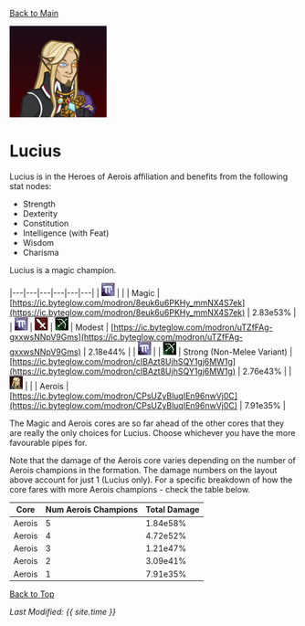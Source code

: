 [Back to Main](index.md)

![Lucius Portrait](images/portraits/lucius.png)

# Lucius

Lucius is in the Heroes of Aerois affiliation and benefits from the following stat nodes:

* Strength
* Dexterity
* Constitution
* Intelligence (with Feat)
* Wisdom
* Charisma

Lucius is a magic champion.

|---|---|---|---|---|---|
| ![Magic Icon](images/magic.png) |   |   | Magic | [https://ic.byteglow.com/modron/8euk6u6PKHy_mmNX4S7ek](https://ic.byteglow.com/modron/8euk6u6PKHy_mmNX4S7ek) | 2.83e53% |
| ![Magic Icon](images/magic.png) | ![Melee Icon](images/melee.png) | ![Ranged Icon](images/ranged.png) | Modest | [https://ic.byteglow.com/modron/uTZfFAg-gxxwsNNpV9Gms](https://ic.byteglow.com/modron/uTZfFAg-gxxwsNNpV9Gms) | 2.18e44% |
| ![Magic Icon](images/magic.png) |   | ![Ranged Icon](images/ranged.png) | Strong (Non-Melee Variant) | [https://ic.byteglow.com/modron/cIBAzt8UjhSQY1gj6MW1g](https://ic.byteglow.com/modron/cIBAzt8UjhSQY1gj6MW1g) | 2.76e43% |
| ![Lucius Icon](images/lucius.png) |   |   | Aerois | [https://ic.byteglow.com/modron/CPsUZyBluqIEn96nwVj0C](https://ic.byteglow.com/modron/CPsUZyBluqIEn96nwVj0C) | 7.91e35% |

The Magic and Aerois cores are so far ahead of the other cores that they are really the only choices for Lucius. Choose whichever you have the more favourable pipes for.

Note that the damage of the Aerois core varies depending on the number of Aerois champions in the formation. The damage numbers on the layout above account for just 1 (Lucius only). For a specific breakdown of how the core fares with more Aerois champions - check the table below.


| Core | Num Aerois Champions | Total Damage |
|---|---|---|
| Aerois | 5 | 1.84e58% |
| Aerois | 4 | 4.72e52% |
| Aerois | 3 | 1.21e47% |
| Aerois | 2 | 3.09e41% |
| Aerois | 1 | 7.91e35% |

[Back to Top](#top)

*Last Modified: {{ site.time }}*